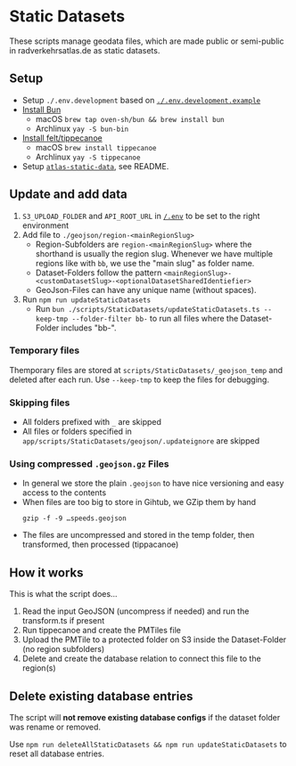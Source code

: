 # Static Datasets

These scripts manage geodata files, which are made public or semi-public in radverkehrsatlas.de as static datasets.

## Setup

- Setup `./.env.development` based on [`./.env.development.example`](/./.env.development.example)
- [Install Bun](https://bun.sh/docs/installation)
  - macOS `brew tap oven-sh/bun && brew install bun`
  - Archlinux `yay -S bun-bin`
- [Install felt/tippecanoe](https://github.com/felt/tippecanoe/blob/main/README.md#installation)
  - macOS `brew install tippecanoe`
  - Archlinux `yay -S tippecanoe`
- Setup [`atlas-static-data`](https://github.com/FixMyBerlin/atlas-static-data), see README.

## Update and add data

1. `S3_UPLOAD_FOLDER` and `API_ROOT_URL`
   in [`/.env`](/.env)
   to be set to the right environment
2. Add file to `./geojson/region-<mainRegionSlug>`
   - Region-Subfolders are `region-<mainRegionSlug>` where the shorthand is usually the region slug. Whenever we have multiple regions like with `bb`, we use the "main slug" as folder name.
   - Dataset-Folders follow the pattern `<mainRegionSlug>-<customDatasetSlug>-<optionalDatasetSharedIdentiefier>`
   - GeoJson-Files can have any unique name (without spaces).
3. Run `npm run updateStaticDatasets`
   - Run `bun ./scripts/StaticDatasets/updateStaticDatasets.ts --keep-tmp --folder-filter bb-` to run all files where the Dataset-Folder includes "bb-".

### Temporary files

Themporary files are stored at `scripts/StaticDatasets/_geojson_temp` and deleted after each run.
Use `--keep-tmp` to keep the files for debugging.

### Skipping files

- All folders prefixed with `_` are skipped
- All files or folders specified in `app/scripts/StaticDatasets/geojson/.updateignore` are skipped

### Using compressed `.geojson.gz` Files

- In general we store the plain `.geojson` to have nice versioning and easy access to the contents
- When files are too big to store in Gihtub, we GZip them by hand
  ```
  gzip -f -9 …speeds.geojson
  ```
- The files are uncompressed and stored in the temp folder, then transformed, then processed (tippacanoe)

## How it works

This is what the script does…

1. Read the input GeoJSON (uncompress if needed) and run the transform.ts if present
2. Run tippecanoe and create the PMTiles file
3. Upload the PMTile to a protected folder on S3 inside the Dataset-Folder (no region subfolders)
4. Delete and create the database relation to connect this file to the region(s)

## Delete existing database entries

The script will **not remove existing database configs** if the dataset folder was rename or removed.

Use `npm run deleteAllStaticDatasets && npm run updateStaticDatasets` to reset all database entries.
